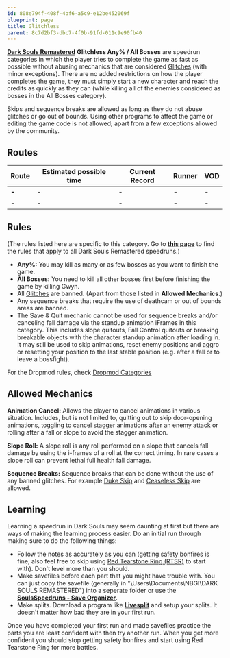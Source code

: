 ```yaml
---
id: 808e794f-408f-4bf6-a5c9-e12be452069f
blueprint: page
title: Glitchless
parent: 8c7d2bf3-dbc7-4f0b-91fd-011c9e90fb40
---
```

[**Dark Souls Remastered**](/ds1remaster)    **Glitchless Any% / All Bosses** are speedrun categories in which the player tries to complete the game as fast as possible without abusing mechanics that are considered [Glitches](/glitches) (with minor exceptions). There are no added restrictions on how the player completes the game, they must simply start a new character and reach the credits as quickly as they can (while killing all of the enemies considered as bosses in the All Bosses category).

Skips and sequence breaks are allowed as long as they do not abuse glitches or go out of bounds. Using other programs to affect the game or editing the game code is not allowed; apart from a few exceptions allowed by the community.

## Routes

| Route | Estimated possible time | Current Record | Runner | VOD |
| --- | --- | --- | --- | --- |
| **-** | - | - | - | - |
| - | - | - | - | - |

## Rules

(The rules listed here are specific to this category. Go to [**this page**](/ds1remasterrules) to find the rules that apply to all Dark Souls Remastered speedruns.)

- **Any%:** You may kill as many or as few bosses as you want to finish the game.
- **All Bosses:** You need to kill all other bosses first before finishing the game by killing Gwyn.
- All [Glitches](/ds1remastertricks) are banned. (Apart from those listed in **Allowed Mechanics**.)
- Any sequence breaks that require the use of deathcam or out of bounds areas are banned.
- The Save & Quit mechanic cannot be used for sequence breaks and/or canceling fall damage via the standup animation iFrames in this category. This includes slope quitouts, Fall Control quitouts or breaking breakable objects with the character standup animation after loading in. It may still be used to skip animations, reset enemy positions and aggro or resetting your position to the last stable position (e.g. after a fall or to leave a bossfight).

For the Dropmod rules, check [Dropmod Categories](https://soulsspeedruns.com/ds1remaster/dropmod-categories/)

## Allowed Mechanics

**Animation Cancel:** Allows the player to cancel animations in various situation. Includes, but is not limited to, quitting out to skip door-opening animations, toggling to cancel stagger animations after an enemy attack or rolling after a fall or slope to avoid the stagger animation.

**Slope Roll:** A slope roll is any roll performed on a slope that cancels fall damage by using the i-frames of a roll at the correct timing. In rare cases a slope roll can prevent lethal full health fall damage.

**Sequence Breaks:** Sequence breaks that can be done without the use of any banned glitches. For example [Duke Skip](/darksouls/duke-skip) and [Ceaseless Skip](/darksouls/ceaseless-skip) are allowed.

## Learning

Learning a speedrun in Dark Souls may seem daunting at first but there are ways of making the learning process easier. Do an initial run through making sure to do the following things:

- Follow the notes as accurately as you can (getting safety bonfires is fine, also feel free to skip using [Red Tearstone Ring (RTSR)](//darksouls.wikidot.com/red-tearstone-ring) to start with). Don't level more than you should.
- Make savefiles before each part that you might have trouble with. You can just copy the savefile (generally in "\Users<YourName>\Documents\NBGI\DARK SOULS REMASTERED<Username>") into a seperate folder or use the [**SoulsSpeedruns - Save Organizer**](https://github.com/Kahmul/SoulsSpeedruns-Save-Organizer/releases).
- Make splits. Download a program like [**Livesplit**](https://livesplit.org/) and setup your splits. It doesn't matter how bad they are in your first run.

Once you have completed your first run and made savefiles practice the parts you are least confident with then try another run. When you get more confident you should stop getting safety bonfires and start using Red Tearstone Ring for more battles.
